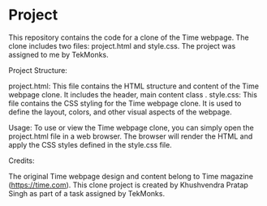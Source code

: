 # Project
This repository contains the code for a clone of the Time webpage. The clone includes two files: project.html and style.css. The project was assigned to me by TekMonks.

Project Structure:

project.html: This file contains the HTML structure and content of the Time webpage clone. It includes the header, main content class .
style.css: This file contains the CSS styling for the Time webpage clone. It is used to define the layout, colors, and other visual aspects of the webpage.

Usage:
To use or view the Time webpage clone, you can simply open the project.html file in a web browser. The browser will render the HTML and apply the CSS styles defined in the style.css file.

Credits:

The original Time webpage design and content belong to Time magazine (https://time.com).
This clone project is created by Khushvendra Pratap Singh as part of a task assigned by TekMonks.
